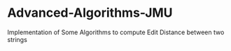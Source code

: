 # Advanced-Algorithms-JMU
Implementation of Some Algorithms to compute Edit Distance between two strings
